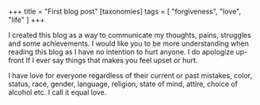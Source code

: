 +++
title = "First blog post"
[taxonomies]
tags = [ "forgiveness", "love", "life" ]
+++


I created this blog as a way to communicate my thoughts, pains, struggles and some achievements. I would like you to be more understanding when reading this blog as I have no intention to hurt anyone. I do apologize up-front If I ever say things that makes you feel upset or hurt.

I have love for everyone regardless of their current or past mistakes, color, status, race, gender, language, religion, state of mind, attire, choice of alcohol etc. I call it equal love.

